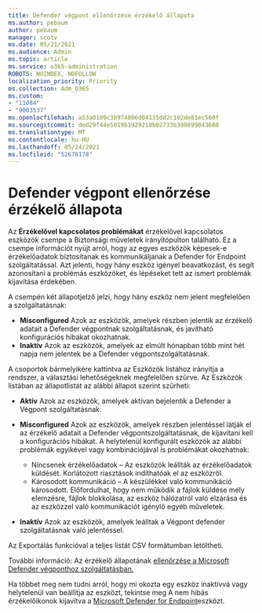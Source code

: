 ```yaml
---
title: Defender végpont ellenőrzése érzékelő állapota
ms.author: pebaum
author: pebaum
manager: scotv
ms.date: 05/21/2021
ms.audience: Admin
ms.topic: article
ms.service: o365-administration
ROBOTS: NOINDEX, NOFOLLOW
localization_priority: Priority
ms.collection: Adm_O365
ms.custom:
- "11084"
- "9003537"
ms.openlocfilehash: a53a0109c3b974806d04135dd2c102de81ec560f
ms.sourcegitcommit: ded29f44e5019b1929218b02733b390899843680
ms.translationtype: MT
ms.contentlocale: hu-HU
ms.lasthandoff: 05/24/2021
ms.locfileid: "52676178"
---
```

# <a name="defender-endpoint-check-sensor-status"></a>Defender végpont ellenőrzése érzékelő állapota

Az **Érzékelővel kapcsolatos problémákat** érzékelővel kapcsolatos eszközök csempe a Biztonsági műveletek irányítópulton található. Ez a csempe információt nyújt arról, hogy az egyes eszközök képesek-e érzékelőadatok biztosítanak és kommunikáljanak a Defender for Endpoint szolgáltatással. Azt jelenti, hogy hány eszköz igényel beavatkozást, és segít azonosítani a problémás eszközöket, és lépéseket tett az ismert problémák kijavítása érdekében.

A csempén két állapotjelző jelzi, hogy hány eszköz nem jelent megfelelően a szolgáltatásnak:

- **Misconfigured** Azok az eszközök, amelyek részben jelentik az érzékelő adatait a Defender végpontnak szolgáltatásnak, és javítható konfigurációs hibákat okozhatnak.
- **Inaktív** Azok az eszközök, amelyek az elmúlt hónapban több mint hét napja nem jelentek be a Defender végpontszolgáltatásnak.

A csoportok bármelyikére kattintva az Eszközök listához irányítja a rendszer, a választási lehetőségeknek megfelelően szűrve. Az Eszközök listában az állapotlistát az alábbi állapot szerint szűrheti:

- **Aktív** Azok az eszközök, amelyek aktívan bejelentik a Defender a Végpont szolgáltatásnak.
- **Misconfigured** Azok az eszközök, amelyek részben jelentéssel látják el az érzékelő adatait a Defender végpontszolgáltatásnak, de kijavítani kell a konfigurációs hibákat. A helytelenül konfigurált eszközök az alábbi problémák egyikével vagy kombinációjával is problémákat okozhatnak:

    - Nincsenek érzékelőadatok – Az eszközök leállták az érzékelőadatok küldését. Korlátozott riasztások indíthatóak el az eszközről.
    - Károsodott kommunikáció – A készülékkel való kommunikáció károsodott. Előfordulhat, hogy nem működik a fájlok küldése mély elemzésre, fájlok blokkolása, az eszköz hálózatról való elzárása és az eszközzel való kommunikációt igénylő egyéb műveletek.
- **Inaktív** Azok az eszközök, amelyek leálltak a Végpont defender szolgáltatásnak való jelentéssel.

Az Exportálás funkcióval a teljes listát CSV formátumban letöltheti.

További információ: Az érzékelő állapotának [ellenőrzése a Microsoft Defender végponthoz szolgáltatásban.](/microsoft-365/security/defender-endpoint/check-sensor-status)

Ha többet meg nem tudni arról, hogy mi okozta egy eszköz inaktívvá vagy helytelenül van beállítja az eszközt, tekintse meg A nem hibás érzékelőikonok kijavítva a [Microsoft Defender for Endpoint](/microsoft-365/security/defender-endpoint/fix-unhealthy-sensors)eszközt.
